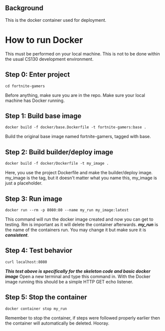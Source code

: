 ## Background
This is the docker container used for deployment.


# How to run Docker
This must be performed on your local machine. This is not to be done within the usual CS130 development environment.

## Step 0: Enter project
    cd fortnite-gamers
Before anything, make sure you are in the repo. Make sure your local machine has Docker running.

## Step 1: Build base image

    docker build -f docker/base.Dockerfile -t fortnite-gamers:base .
Build the original base image named fortnite-gamers, tagged with base.

## Step 2: Build builder/deploy image
    docker build -f docker/Dockerfile -t my_image .  
Here, you use the project Dockerfile and make the builder/deploy image. my_image is the tag, but it doesn't matter what you name this, my_image is just a placeholder.

## Step 3: Run image
    docker run --rm -p 8080:80 --name my_run my_image:latest    
This command will run the docker image created and now you can get to testing.
Rm is important as it will delete the container afterwards. ***my_run*** is the name of the containers run. You may change it but make sure it is ***consistent***.

## Step 4: Test behavior
    curl localhost:8080   
***This test above is specifically for the skeleton code and basic docker image***
Open a new terminal and type this command in. With the Docker image running this should be a simple HTTP GET echo listener.

## Step 5: Stop the container
    docker container stop my_run
Remember to stop the container, if steps were followed properly earlier then the container will automatically be deleted. Hooray.
